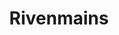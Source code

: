 ---
title: Rivenmains
crosslinks:
- leagueoflegends
- summonerschool
- gangplankmains
- YasuoMains
- osugame
- vaynemains
- AMAAggregator
- Draven
- IreliaMains
- GarenMains
- place
- Rule34LoL
- KoreanAdvice
- gatekeeping
- riven
- AskReddit
- Kennenmains
- trolling
- TeamRedditTeams
---